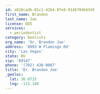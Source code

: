```yaml
---
id: a828cadb-81c1-42b4-8fe8-9146704b6545
first_name: Brandon
last_name: Joe
license: DDS
services:
  - periodontist
category: Dentists
org_name: 'Dr. Brandon Joe'
address: '8993 W Flamingo Rd'
city: 'Las Vegas'
state: NV
zip: '89147'
phone: '(702) 438-0007'
title: 'Dr. Brandon Joe'
_geoloc:
  lat: 36.0715
  lng: -115.189
---
```


